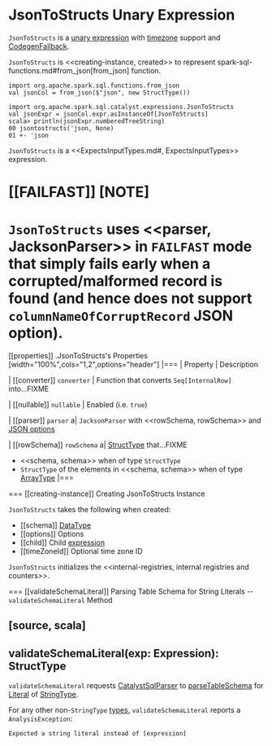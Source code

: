 # JsonToStructs Unary Expression

`JsonToStructs` is a [unary expression](UnaryExpression.md) with [timezone](Expression.md#TimeZoneAwareExpression) support and [CodegenFallback](Expression.md#CodegenFallback).

`JsonToStructs` is <<creating-instance, created>> to represent spark-sql-functions.md#from_json[from_json] function.

```text
import org.apache.spark.sql.functions.from_json
val jsonCol = from_json($"json", new StructType())

import org.apache.spark.sql.catalyst.expressions.JsonToStructs
val jsonExpr = jsonCol.expr.asInstanceOf[JsonToStructs]
scala> println(jsonExpr.numberedTreeString)
00 jsontostructs('json, None)
01 +- 'json
```

`JsonToStructs` is a <<ExpectsInputTypes.md#, ExpectsInputTypes>> expression.

[[FAILFAST]]
[NOTE]
====
`JsonToStructs` uses <<parser, JacksonParser>> in `FAILFAST` mode that simply fails early when a corrupted/malformed record is found (and hence does not support `columnNameOfCorruptRecord` JSON option).
====

[[properties]]
.JsonToStructs's Properties
[width="100%",cols="1,2",options="header"]
|===
| Property
| Description

| [[converter]] `converter`
| Function that converts `Seq[InternalRow]` into...FIXME

| [[nullable]] `nullable`
| Enabled (i.e. `true`)

| [[parser]] `parser`
a| `JacksonParser` with <<rowSchema, rowSchema>> and [JSON options](../datasources/json/JsonFileFormat.md#JSONOptions)

| [[rowSchema]] `rowSchema`
a| [StructType](../StructType.md) that...FIXME

* <<schema, schema>> when of type `StructType`
* `StructType` of the elements in <<schema, schema>> when of type [ArrayType](../types/ArrayType.md)
|===

=== [[creating-instance]] Creating JsonToStructs Instance

`JsonToStructs` takes the following when created:

* [[schema]] [DataType](../types/DataType.md)
* [[options]] Options
* [[child]] Child [expression](Expression.md)
* [[timeZoneId]] Optional time zone ID

`JsonToStructs` initializes the <<internal-registries, internal registries and counters>>.

=== [[validateSchemaLiteral]] Parsing Table Schema for String Literals -- `validateSchemaLiteral` Method

[source, scala]
----
validateSchemaLiteral(exp: Expression): StructType
----

`validateSchemaLiteral` requests [CatalystSqlParser](../sql/CatalystSqlParser.md) to [parseTableSchema](../sql/AbstractSqlParser.md#parseTableSchema) for [Literal](Literal.md) of [StringType](../types/DataType.md#StringType).

For any other non-``StringType`` [types](../types/DataType.md), `validateSchemaLiteral` reports a `AnalysisException`:

```text
Expected a string literal instead of [expression]
```
